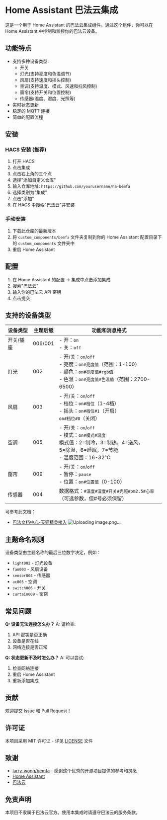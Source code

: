 # Home Assistant 巴法云集成

这是一个用于 Home Assistant 的巴法云集成组件。通过这个组件，你可以在 Home Assistant 中控制和监控你的巴法云设备。

## 功能特点

- 支持多种设备类型:
  - 开关
  - 灯光(支持亮度和色温调节)
  - 风扇(支持速度和摇头控制)
  - 空调(支持温度、模式、风速和扫风控制)
  - 窗帘(支持开关和位置控制)
  - 传感器(温度、湿度、光照等)
- 实时状态更新
- 稳定的 MQTT 连接
- 简单的配置流程

## 安装

### HACS 安装 (推荐)

1. 打开 HACS
2. 点击集成
3. 点击右上角的三个点
4. 选择"添加自定义仓库"
5. 输入仓库地址: `https://github.com/yourusername/ha-bemfa`
6. 选择类别为"集成"
7. 点击"添加"
8. 在 HACS 中搜索"巴法云"并安装

### 手动安装

1. 下载此仓库的最新版本
2. 将 `custom_components/bemfa` 文件夹复制到你的 Home Assistant 配置目录下的 `custom_components` 文件夹中
3. 重启 Home Assistant

## 配置

1. 在 Home Assistant 的配置 -> 集成中点击添加集成
2. 搜索"巴法云"
3. 输入你的巴法云 API 密钥
4. 点击提交

## 支持的设备类型

| 设备类型 | 主题后缀 | 功能和消息格式 |
|---------|---------|----------------|
| 开关/插座 | 006/001 | - 开：`on`<br>- 关：`off` |
| 灯光 | 002 | - 开/关：`on`/`off`<br>- 亮度：`on#亮度值`（范围：1-100）<br>- 颜色：`on#亮度值#rgb值`<br>- 色温：`on#亮度值#色温值`（范围：2700-6500） |
| 风扇 | 003 | - 开/关：`on`/`off`<br>- 档位：`on#档位`（1-4档）<br>- 摇头：`on#档位#1`（开启）<br>  `on#档位#0`（关闭） |
| 空调 | 005 | - 开/关：`on`/`off`<br>- 模式：`on#模式#温度`<br>  模式值：2=制冷，3=制热，4=送风，<br>  5=除湿，6=睡眠，7=节能<br>- 温度范围：16-32°C |
| 窗帘 | 009 | - 开/关：`on`/`off`<br>- 暂停：`pause`<br>- 位置：`on#位置值`（0-100） |
| 传感器 | 004 | 数据格式：`#温度#湿度#开关#光照#pm2.5#心率`<br>（可选参数，但#号必须保留） |

可参考此文档：
- [巴法文档中心-天猫精灵接入](https://cloud.bemfa.com/docs/src/speaker_mall.html)
![Uploading image.png…]()

## 主题命名规则

设备类型由主题名称的最后三位数字决定，例如：
- `light002` - 灯光设备
- `fan003` - 风扇设备
- `sensor004` - 传感器
- `ac005` - 空调
- `switch006` - 开关
- `curtain009` - 窗帘

## 常见问题

**Q: 设备无法连接怎么办？**
A: 请检查:
1. API 密钥是否正确
2. 设备是否在线
3. 网络连接是否正常

**Q: 状态更新不及时怎么办？**
A: 可以尝试:
1. 检查网络连接
2. 重启 Home Assistant
3. 重新添加集成

## 贡献

欢迎提交 Issue 和 Pull Request！

## 许可证

本项目采用 MIT 许可证 - 详见 [LICENSE](LICENSE) 文件

## 致谢
- [larry-wong/bemfa](https://github.com/larry-wong/bemfa) - 感谢这个优秀的开源项目提供的参考和灵感
- [Home Assistant](https://www.home-assistant.io/)
- [巴法云](https://www.bemfa.com/)

## 免责声明

本项目不隶属于巴法云官方。使用本集成时请遵守巴法云的服务条款。 
